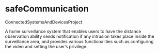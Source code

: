 # safeCommunication
ConnectedSystemsAndDevicesProject

A home surveillance system that enables users to have the distance observation ability
sends notification if any intrusion takes place inside the surveillance area, 
and provides various functionalities such as configuring the video and setting the user’s privilege.
